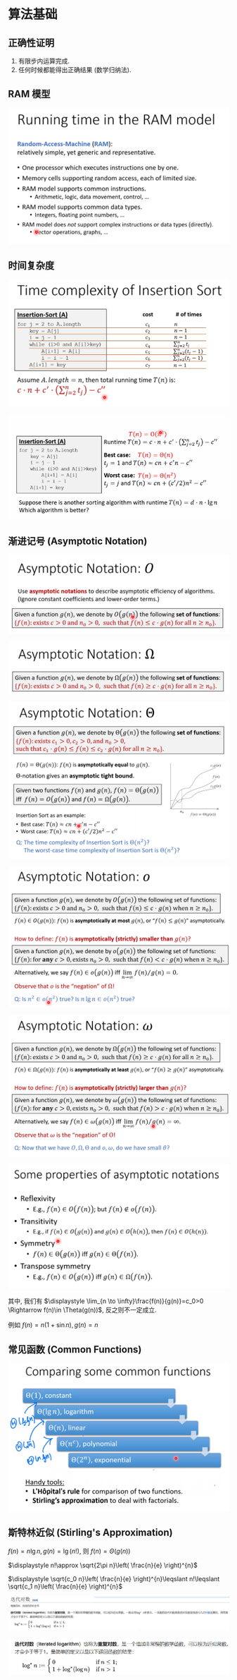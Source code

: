 # 算法基础

## 正确性证明

1. 有限步内运算完成.
2. 任何时候都能得出正确结果 (数学归纳法).

## RAM 模型

![](images/2021-09-02-10-17-34.png)

## 时间复杂度

![](images/2021-09-02-10-18-17.png)

![](images/2021-09-02-10-32-30.png)

## 渐进记号 (Asymptotic Notation)

![](images/2021-09-02-10-33-52.png)

![](images/2021-09-02-10-42-01.png)

![](images/2021-09-02-10-49-56.png)

![](images/2021-09-02-10-56-54.png)

![](images/2021-09-02-10-59-27.png)

![](images/2021-09-02-11-12-55.png)

其中, 我们有 $\displaystyle \lim_{n \to \infty}\frac{f(n)}{g(n)}=c_0>0 \Rightarrow f(n)\in \Theta(g(n))$, 反之则不一定成立.

例如 $f(n)=n(1+\sin n), g(n)=n$

## 常见函数 (Common Functions)

![](images/2021-09-02-11-21-31.png)

## 斯特林近似 (Stirling's Approximation)

$f(n)=n\lg n, g(n)=\lg(n!)$, 则 $f(n)=\Theta(g(n))$

$\displaystyle  n!\approx \sqrt{2\pi n}\left( \frac{n}{e} \right)^{n}$

$\displaystyle \sqrt{c_0 n}\left( \frac{n}{e} \right)^{n}\leqslant n!\leqslant \sqrt{c_1 n}\left( \frac{n}{e} \right)^{n}$

![](images/2021-09-06-21-48-27.png)

![](images/2021-09-06-21-48-47.png)
